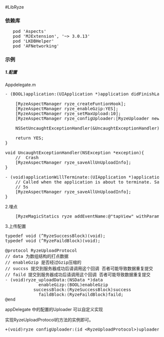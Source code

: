#LibRyze

### 依赖库
<pre>
   pod 'Aspects'
   pod 'MJExtension', '~> 3.0.13'
   pod 'LKDBHelper'
   pod 'AFNetworking'
</pre>

### 示例

##### 1.配置

Appdelegate.m

<pre>
- (BOOL)application:(UIApplication *)application didFinishLaunchingWithOptions:(NSDictionary *)launchOptions {

    [RyzeAspectManager ryze_createFuntionHook];
    [RyzeAspectManager ryze_enableGzip:YES];
    [RyzeAspectManager ryze_setMaxUpload:10];
    [RyzeAspectManager ryze_configUploader:[RyzeUploader new]];
    
    NSSetUncaughtExceptionHandler(&UncaughtExceptionHandler);
    
    return YES;
}

void UncaughtExceptionHandler(NSException *exception){
    //  Crash
    [RyzeAspectManager ryze_saveAllUnUploadInfo];
}

- (void)applicationWillTerminate:(UIApplication *)application {
    // Called when the application is about to terminate. Save data if appropriate. See also applicationDidEnterBackground:.
    // 5s
    [RyzeAspectManager ryze_saveAllUnUploadInfo];
}
</pre>

2.埋点

<pre>
    [RyzeMagicStatics ryze_addEventName:@"tapView" withParams:nil];
</pre>

3.上传配置

<pre>
typedef void (^RyzeSuccessBlock)(void);
typedef void (^RyzeFaildBlock)(void);

@protocol RyzeUploadProtocol <NSObject>
// data 为数组结构的打点数据
// enableGzip 是否经过Gzip压缩的
// succss 提交到服务器成功后请调用这个回调 否者可能导致数据重复提交
// faild 提交到服务器成功后请调用这个回调 否者可能导致数据重复提交
- (void)ryze_uploadData:(NSData *)data
             enableGizp:(BOOL)enableGzip
           successBlock:(RyzeSuccessBlock)success
             faildBlock:(RyzeFaildBlock)faild;
@end
</pre>

appDelegate 中的配置的Uploader 可以自定义实现

实现RyzeUploadProtocol的方法的实例即可。

<pre>
+(void)ryze_configUploader:(id &ltRyzeUploadProtocol&gt)uploader;
</pre>